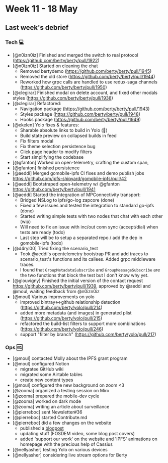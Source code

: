 # Week 11 - 18 May

## Last week's debrief

### Tech :computer:

* [@n0izn0iz] Finished and merged the switch to real protocol (https://github.com/berty/berty/pull/1922)
* [@n0izn0iz] Started on cleaning the chat
    * Removed bertydemo (https://github.com/berty/berty/pull/1945)
    * Removed the old store (https://github.com/berty/berty/pull/1944)
    * Reworked how grpc calls are handled to use redux-saga channels (https://github.com/berty/berty/pull/1950)
* [@clegirar] Finished modal on delete account, and fixed other modals styles (https://github.com/berty/berty/pull/1938)
* [@clegirar] Refactored:
    * Navigation package (https://github.com/berty/berty/pull/1943)
    * Styles package (https://github.com/berty/berty/pull/1948)
    * Hooks package (https://github.com/berty/berty/pull/1949)
* [@ekelen] Yolo fixes & features:
    * Sharable absolute links to build in Yolo (🔗)
    * Build state preview on collapsed builds in feed
    * Fix filters modal
    * Fix theme selection persistence bug
    * Click page header to modify filters
    * Start simplifying the codebase
* [@gfanton] Worked on open-telemetry, crafting the custom span, 
* [@gfanton] finished persistence
* [@aeddi] Merged gomobile-ipfs CI fixes and demo publish jobs https://github.com/ipfs-shipyard/gomobile-ipfs/pull/42
* [@aeddi] Bootstraped open-telemetry w/ @gfanton https://github.com/berty/berty/pull/1941
* [@aeddi] Started the integration of MPConnectivity transport:
    * Bridged NSLog to ipfs/go-log zapcore (done)
    * Fixed a few issues and tested the integration to standard go-ipfs (done)
    * Started writing simple tests with two nodes that chat with each other (wip)
    * Will need to fix an issue with inc/out conn sync (accept/dial) when tests are ready (todo)
    * Last step will be to setup a separated repo / add the dep in gomobile-ipfs (todo)
* [@d4ryl00] Tried fixing the scenario_test
    * Took @aeddi's opentelemetry bootstrap PR and add traces to scenario_test's functions and its callees. Added grpc middleware traces.
    * I found that `GroupMetadataSubscribe` and `GroupMessageSubscribe` are the two functions that block the test but I don't know why yet.
* [@glouvigny] Finished the initial version of the contact request https://github.com/berty/berty/pull/1939, approved by @aeddi and @moul, waiting feedback from @n0izn0iz 
* [@moul] Various improvements on yolo
    * improved bintray<->github relationship detection (https://github.com/berty/yolo/pull/214)
    * added more metadata (and images) in generated plist (https://github.com/berty/yolo/pull/215)
    * refactored the build-list filters to support more combinations (https://github.com/berty/yolo/pull/246)
    * support "filter by branch" (https://github.com/berty/yolo/pull/217)

### Ops :cool:


* [@moul] contacted Molly about the IPFS grant program
* [@moul] configured Notion
    * migratee GitHub wiki
    * migrated some Airtable tables
    * create new content types
* [@moul] configured the new background on zoom <3
* [@zooma] organized a testing session on Miro
* [@zooma] prepared the mobile-dev cycle
* [@zooma] worked on dark mode
* [@zooma] writing an article about surveillance
* [@pierreboc] sent Newsletter#36
* [@pierreboc] started Contribute.md
* [@pierreboc] did a few changes on the website
    * published a [blogpost](https://berty.tech/blog/paris-p2p/)
    * updating stuff (FOSDEM video, some blog post covers)
    * added 'support our work' on the website and 'IPFS' animations on homepage with the precious help of Cassius
* [@nellyasher] testing Yolo on various devices
* [@nellyasher] considering live stream options for Berty
